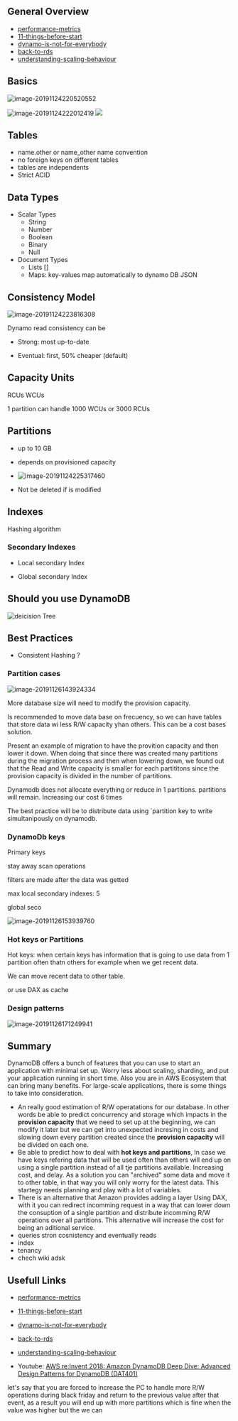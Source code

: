 ## General Overview

- [performance-metrics](https://www.datadoghq.com/blog/top-dynamodb-performance-metrics/)
- [11-things-before-start](https://blog.yugabyte.com/11-things-you-wish-you-knew-before-starting-with-dynamodb/)
- [dynamo-is-not-for-everybody](https://read.acloud.guru/why-amazon-dynamodb-isnt-for-everyone-and-how-to-decide-when-it-s-for-you-aefc52ea9476?gi=d300d4ccd949)
- [back-to-rds](https://blog.codebarrel.io/why-we-switched-from-dynamodb-back-to-rds-before-we-even-released-3c2ee092120c?gi=b30f9bb06d99)
- [understanding-scaling-behaviour](https://theburningmonk.com/2019/03/understanding-the-scaling-behaviour-of-dynamodb-ondemand-tables/)

## Basics

![image-20191124220520552](assets/images/image-20191124220520552.png)

![image-20191124222012419](assets/images/image-20191124222012419.png)
![](assets/images/2021-07-09-23-25-02.png)

## Tables

- name.other or name_other name convention
- no foreign keys on different tables
- tables are independents
- Strict ACID

## Data Types

- Scalar Types
  - String
  - Number
  - Boolean
  - Binary
  - Null
- Document Types
  - Lists []
  - Maps: key-values map automatically to dynamo DB JSON

## Consistency Model

![image-20191124223816308](assets/images/image-20191124223816308.png)

Dynamo read consistency can be

- Strong: most up-to-date

- Eventual: first, 50% cheaper (default)

## Capacity Units

RCUs WCUs

1 partition can handle 1000 WCUs or 3000 RCUs

## Partitions

- up to 10 GB

- depends on provisioned capacity

- ![image-20191124225317460](assets/images/image-20191124225317460.png)

- Not be deleted if is modified

## Indexes

Hashing algorithm

### Secondary Indexes

- Local secondary Index

- Global secondary Index

## Should you use DynamoDB

![deicision Tree](assets/images/decision-tree.png)

## Best Practices

- Consistent Hashing ?

### Partition cases

![image-20191126143924334](assets/images/image-20191126143924334.png)

More database size will need to modify the provision capacity.

Is recommended to move data base on frecuency, so we can have tables that store data wi less R/W capacity yhan others. This can be a cost bases solution.

Present an example of migration to have the provition capacity and then lower it down.
When doing that since there was created many partitions during the migration process and then when lowering down, we found out that the Read and Write capacity is smaller for each partititons since the provision capacity is divided in the number of partitions.

Dynamodb does not allocate everything or reduce in 1 partitions. partitions will remain. Increasing our cost 6 times

The best practice will be to distribute data using ´partition key to write simultanipously on dynamodb.

### DynamoDb keys

Primary keys

stay away scan operations

filters are made after the data was getted

max local secondary indexes: 5

global seco

![image-20191126153939760](assets/images/image-20191126153939760.png)

### Hot keys or Partitions

Hot keys: when certain keys has information that is going to use data from 1 partition often thatn others for example when we get recent data.

We can move recent data to other table.

or use DAX as cache

### Design patterns

![image-20191126171249941](assets/images/image-20191126171249941.png)

## Summary

DynamoDB offers a bunch of features that you can use to start an application with minimal set up. Worry less about scaling, sharding, and put your application running in short time. Also you are in AWS Ecosystem that can bring many benefits. For large-scale applications, there is some things to take into consideration.

- An really good estimation of R/W operatations for our database. In other words be able to predict concurrency and storage which impacts in the **provision capacity** that we need to set up at the beginning, we can modify it later but we can get into unexpected incresing in costs and slowing down every partition created since the **provision capacity** will be divided on each one.
- Be able to predict how to deal with **hot keys and partitions**, In case we have keys refering data that will be used often than others will end up on using a single partition instead of all tje partitions available. Increasing cost, and delay. As a solution you can "archived" some data and move it to other table, in that way you will only worry for the latest data. This startegy needs planning and play with a lot of variables.
- There is an alternative that Amazon provides adding a layer Using DAX, with it you can redirect incomming request in a way that can lower down the consuption of a single partition and distribute incomming R/W operations over all partitions. This alternative will increase the cost for being an aditional service.
- queries stron cosnistency and eventually reads
- index
- tenancy
- chech wiki adsk

## Usefull Links

- [performance-metrics](https://www.datadoghq.com/blog/top-dynamodb-performance-metrics/)
- [11-things-before-start](https://blog.yugabyte.com/11-things-you-wish-you-knew-before-starting-with-dynamodb/)
- [dynamo-is-not-for-everybody](https://read.acloud.guru/why-amazon-dynamodb-isnt-for-everyone-and-how-to-decide-when-it-s-for-you-aefc52ea9476?gi=d300d4ccd949)
- [back-to-rds](https://blog.codebarrel.io/why-we-switched-from-dynamodb-back-to-rds-before-we-even-released-3c2ee092120c?gi=b30f9bb06d99)
- [understanding-scaling-behaviour](https://theburningmonk.com/2019/03/understanding-the-scaling-behaviour-of-dynamodb-ondemand-tables/)

- Youtube: [AWS re:Invent 2018: Amazon DynamoDB Deep Dive: Advanced Design Patterns for DynamoDB (DAT401)
  ](https://www.youtube.com/watch?v=HaEPXoXVf2k)

let's say that you are forced to increase the PC to handle more R/W operations during black friday and return to the previous value after that event, as a result you will end up with more partitions which is fine when the value was higher but the we can
